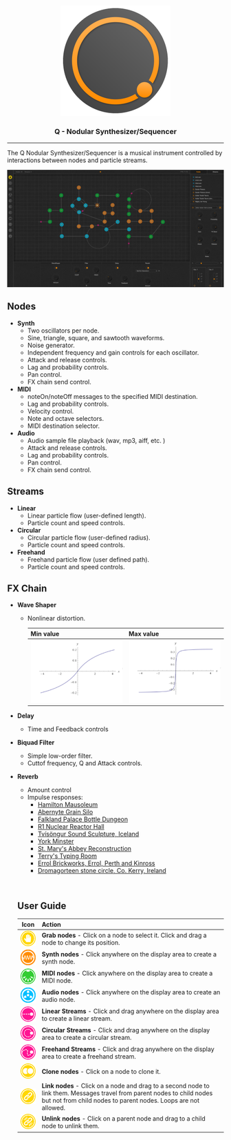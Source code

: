 <p align="center"><img src="./resources/icon/icon.png" width="256px"/></p>

### <p align="center">Q - Nodular Synthesizer/Sequencer</p>

------

The Q Nodular Synthesizer/Sequencer is a musical instrument controlled by interactions between nodes and particle streams.

![Q](./resources/docs/ui.png)

## Nodes

- **Synth**
  - Two oscillators per node.
  - Sine, triangle, square, and sawtooth waveforms.
  - Noise generator.
  - Independent frequency and gain controls for each oscillator.
  - Attack and release controls.
  - Lag and probability controls.
  - Pan control.
  - FX chain send control.
- **MIDI**
  - noteOn/noteOff messages to the specified MIDI destination.
  - Lag and probability controls.
  - Velocity control.
  - Note and octave selectors.
  - MIDI destination selector.
- **Audio**
  - Audio sample file playback (wav, mp3, aiff, etc. )
  - Attack and release controls.
  - Lag and probability controls.
  - Pan control.
  - FX chain send control.

## Streams

- **Linear**
  - Linear particle flow (user-defined length).
  - Particle count and speed controls.
- **Circular**
  - Circular particle flow (user-defined radius).
  - Particle count and speed controls.
- **Freehand**
  - Freehand particle flow (user defined path).
  - Particle count and speed controls.

## FX Chain

- **Wave Shaper**

  - Nonlinear distortion.

    | Min value                                | Max value                                |
    | ---------------------------------------- | ---------------------------------------- |
    | <img src="./resources/docs/waveshaper-min.png" width="300px"/> | <img src="./resources/docs/waveshaper-max.png" width="300px"/> |

- **Delay**

  - Time and Feedback controls

- **Biquad Filter**

  - Simple low-order filter.
  - Cuttof frequency, Q and Attack controls.

- **Reverb**

  - Amount control
  - Impulse responses:
    - [Hamilton Mausoleum](http://www.openairlib.net/auralizationdb/content/hamilton-mausoleum)
    - [Abernyte Grain Silo](http://www.openairlib.net/auralizationdb/content/abernyte-grain-silo)
    - [Falkland Palace Bottle Dungeon](http://www.openairlib.net/auralizationdb/content/falkland-palace-bottle-dungeon)
    - [R1 Nuclear Reactor Hall](http://www.openairlib.net/auralizationdb/content/r1-nuclear-reactor-hall)
    - [Tvísöngur Sound Sculpture, Iceland](http://www.openairlib.net/auralizationdb/content/tv%C3%ADs%C3%B6ngur-sound-sculpture-iceland-model)
    - [York Minster](http://www.openairlib.net/auralizationdb/content/york-minster)
    - [St. Mary's Abbey Reconstruction](http://www.openairlib.net/auralizationdb/content/st-marys-abbey-reconstruction)
    - [Terry's Typing Room](http://www.openairlib.net/auralizationdb/content/terrys-typing-room)
    - [Errol Brickworks, Errol, Perth and Kinross](http://www.openairlib.net/auralizationdb/content/errol-brickworks-errol-perth-and-kinross)
    - [Dromagorteen stone circle, Co. Kerry, Ireland](http://www.openairlib.net/auralizationdb/content/dromagorteen-stone-circle-co-kerry-ireland)

  ​

  ## User Guide

  |                   Icon                   | Action                                   |
  | :--------------------------------------: | :--------------------------------------- |
  | <img src="./resources/menu/grab.svg" width="50px"/> | **Grab nodes** - Click on a node to select it. Click and drag a node to change its position. |
  | <img src="./resources/menu/synth.svg" width="50px"/> | **Synth nodes** - Click anywhere on the display area to create a synth node. |
  | <img src="./resources/menu/midi.svg" width="50px"/> | **MIDI nodes** - Click anywhere on the display area to create a MIDI node. |
  | <img src="./resources/menu/audio.svg" width="50px"/> | **Audio nodes** - Click anywhere on the display area to create an audio node. |
  | <img src="./resources/menu/linear-stream.svg" width="50px"/> | **Linear Streams** - Click and drag anywhere on the display area to create a linear stream. |
  | <img src="./resources/menu/circular-stream.svg" width="50px"/> | **Circular Streams** - Click and drag anywhere on the display area to create a circular stream. |
  | <img src="./resources/menu/stream.svg" width="50px"/> | **Freehand Streams** - Click and drag anywhere on the display area to create a freehand stream. |
  | <img src="./resources/menu/clone.svg" width="50px"/> | **Clone nodes** - Click on a node to clone it. |
  | <img src="./resources/menu/link.svg" width="50px"/> | **Link nodes** - Click on a node and drag to a second node to link them. Messages travel from parent nodes to child nodes but not from child nodes to parent nodes. Loops are not allowed. |
  | <img src="./resources/menu/unlink.svg" width="50px"/> | **Unlink nodes** - Click on a parent node and drag to a child node to unlink them. |


